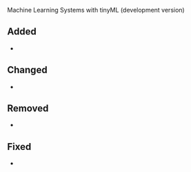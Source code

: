Machine Learning Systems with tinyML (development version)

## Added

- 

## Changed

- 

## Removed

- 

## Fixed

- 

